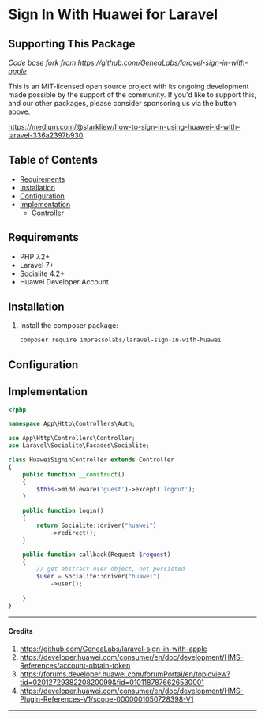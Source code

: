 
# Sign In With Huawei for Laravel


## Supporting This Package
*Code base fork from https://github.com/GeneaLabs/laravel-sign-in-with-apple*

This is an MIT-licensed open source project with its ongoing development made possible by the support of the community. If you'd like to support this, and our other packages, please consider sponsoring us via the button above.

https://medium.com/@starkliew/how-to-sign-in-using-huawei-id-with-laravel-336a2397b930

## Table of Contents
- [Requirements](#Requirements)
- [Installation](#Installation)
- [Configuration](#Configuration)
- [Implementation](#Implementation)
  - [Controller](#Controller)

<a name="Requirements"></a>
## Requirements

- PHP 7.2+
- Laravel 7+
- Socialite 4.2+
- Huawei Developer Account

<a name="Installation"></a>
## Installation

1. Install the composer package:
    ```sh
    composer require impressolabs/laravel-sign-in-with-huawei
    ```

<a name="Configuration"></a>
## Configuration

<a name="Implementation"></a>
## Implementation

```php
<?php

namespace App\Http\Controllers\Auth;

use App\Http\Controllers\Controller;
use Laravel\Socialite\Facades\Socialite;

class HuaweiSigninController extends Controller
{
    public function __construct()
    {
        $this->middleware('guest')->except('logout');
    }

    public function login()
    {
        return Socialite::driver("huawei")
            ->redirect();
    }

    public function callback(Request $request)
    {
        // get abstract user object, not persisted
        $user = Socialite::driver("huawei")
            ->user();
        
    }
}
```

----------

#### Credits
1. https://github.com/GeneaLabs/laravel-sign-in-with-apple
2. https://developer.huawei.com/consumer/en/doc/development/HMS-References/account-obtain-token
3. https://forums.developer.huawei.com/forumPortal/en/topicview?tid=0201272938220820099&fid=0101187876626530001
4. https://developer.huawei.com/consumer/en/doc/development/HMS-Plugin-References-V1/scope-0000001050728398-V1

----------




